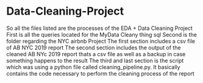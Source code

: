 # Data-Cleaning-Project
So all the files listed are the processes of the EDA + Data Cleaning Project
First is all the queries located for the MyData Cleany thing sql
Second is the folder regarding the NYC airbnb Project
The first section includes a csv file of AB NYC 2019 report
The second section includes the output of the cleaned AB NYc 2019 report thats a csv file as well as a backup in case something happens to the result
The third and last section is the script which was using a python file called cleaning_pipeline.py. It basically contains the code necessary to perform the cleaning process of the report
